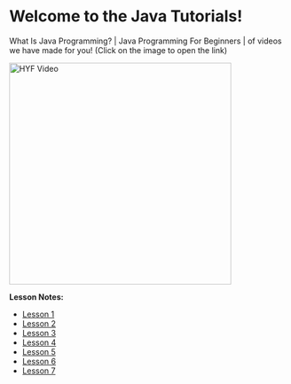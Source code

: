 # Welcome to the Java Tutorials!

What Is Java Programming? | Java Programming For Beginners |  of videos  we have made for you! (Click on the image to open the link)

<a href="https://www.youtube.com/watch?v=mAtkPQO1FcA" target="_blank"><img src="https://static.javatpoint.com/images/core/java-features.png" width="400" height="400" alt="HYF Video" /></a>

**Lesson Notes:**

* [Lesson 1](https://github.com/InfoTech-Academy/JAVA_LESSONS/blob/main/Lesson_1.md)
* [Lesson 2](https://github.com/InfoTech-Academy/JAVA_LESSONS/blob/main/Lesson_2.md)
* [Lesson 3](https://github.com/InfoTech-Academy/JAVA_LESSONS/blob/main/Lesson_3.md)
* [Lesson 4](https://github.com/InfoTech-Academy/JAVA_LESSONS/blob/main/Lesson_4.md)
* [Lesson 5](https://github.com/InfoTech-Academy/JAVA_LESSONS/blob/main/Lesson_5.md)
* [Lesson 6](https://github.com/InfoTech-Academy/JAVA_LESSONS/blob/main/Lesson_6.md)
* [Lesson 7](https://github.com/InfoTech-Academy/JAVA_LESSONS/blob/main/Lesson_7.md)

